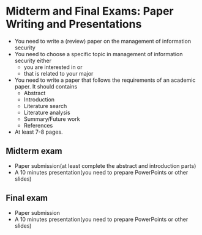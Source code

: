 # Midterm and Final Exams: Paper Writing and Presentations
+ You need to write a (review) paper on the management of information security
+ You need to choose a specific topic in management of information security either
  - you are interested in or
  - that is related to your major
+ You need to write a paper that follows the requirements of an academic paper. It should contains
  - Abstract
  - Introduction
  - Literature search
  - Literature analysis
  - Summary/Future work
  - References
+ At least 7-8 pages.

## Midterm exam
+ Paper submission(at least complete the abstract and introduction parts)
+ A 10 minutes presentation(you need to prepare PowerPoints or other slides)

## Final exam
+ Paper submission
+ A 10 minutes presentation(you need to prepare PowerPoints or other slides)

